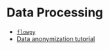 # Data Processing

- [`flowpy`](https://towardsdatascience.com/introducing-flowpy-an-intuitive-front-end-for-processing-data-with-python-a619ebe6bb9e)
- [Data anonymization tutorial](https://dev.to/r0f1/a-simple-way-to-anonymize-data-with-python-and-pandas-79g)

